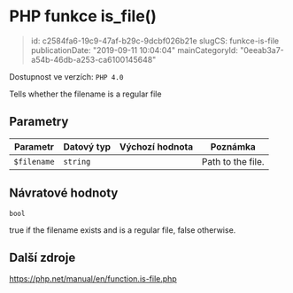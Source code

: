 PHP funkce is_file()
================================

> id: c2584fa6-19c9-47af-b29c-9dcbf026b21e
> slugCS: funkce-is-file
> publicationDate: "2019-09-11 10:04:04"
> mainCategoryId: "0eeab3a7-a54b-46db-a253-ca6100145648"

Dostupnost ve verzích: `PHP 4.0`

Tells whether the filename is a regular file


Parametry
--------------

| Parametr | Datový typ | Výchozí hodnota | Poznámka |
|-----|-----|-----|-----|
| `$filename` | `string` |  | Path to the file. |


Návratové hodnoty
----------------

`bool`

true if the filename exists and is a regular file, false
otherwise.

Další zdroje
------------

https://php.net/manual/en/function.is-file.php
